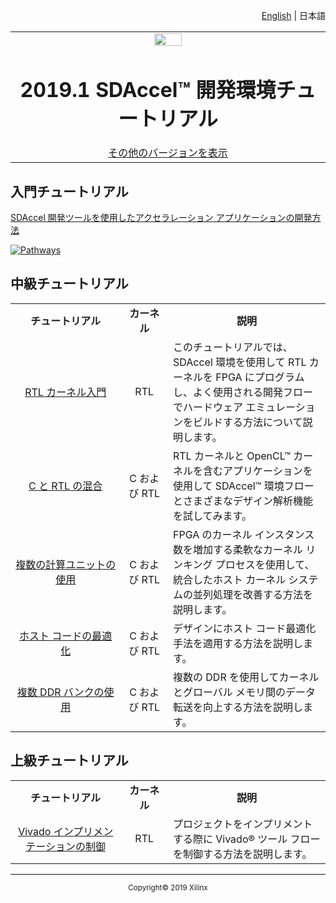 <p align="right">
<a href="../README.md">English</a> | <a>日本語</a>
</p>
<table width="100%">
  <tr width="100%">
    <td align="center"><img src="https://japan.xilinx.com/content/dam/xilinx/imgs/press/media-kits/corporate/xilinx-logo.png" width="30%"/><h1>2019.1 SDAccel™ 開発環境チュートリアル</h1>
    <a href="https://github.com/Xilinx/SDAccel-Tutorials/branches/all">その他のバージョンを表示</a>
    </td>
 </tr>
 </table>

## 入門チュートリアル

[SDAccel 開発ツールを使用したアクセラレーション アプリケーションの開発方法](docs/sdaccel-getting-started/)

[![Pathways](docs/sdaccel-getting-started/images/pathway.png)](docs/sdaccel-getting-started/)

## 中級チュートリアル

  <table style="width:100%">
 <tr>
 <td width="35%" align="center"><b>チュートリアル</b>
 <td width="15%" align="center"><b>カーネル</b>
 <td width="50%" align="center"><b>説明</b>
 </tr>
 <tr>
 <td align="center"><a href="docs/getting-started-rtl-kernels/README.md">RTL カーネル入門</a></td>
 <td align="center">RTL</td>
 <td>このチュートリアルでは、SDAccel 環境を使用して RTL カーネルを FPGA にプログラムし、よく使用される開発フローでハードウェア エミュレーションをビルドする方法について説明します。</td>
 </tr>
 <tr>
 <td align="center"><a href="docs/mixing-c-rtl-kernels/README.md">C と RTL の混合</a></td>
 <td align="center">C および RTL</td>
 <td>RTL カーネルと OpenCL™ カーネルを含むアプリケーションを使用して SDAccel™ 環境フローとさまざまなデザイン解析機能を試してみます。</td>
 </tr>
 <tr>
 <td align="center"><a href="docs/using-multiple-cu/README.md">複数の計算ユニットの使用</a></td>
 <td align="center">C および RTL</td>
 <td>FPGA のカーネル インスタンス数を増加する柔軟なカーネル リンキング プロセスを使用して、統合したホスト カーネル システムの並列処理を改善する方法を説明します。</td>
 </tr>
 <tr>
 <td align="center"><a href="docs/host-code-opt/README.md">ホスト コードの最適化</a></td>
 <td align="center">C および RTL</td>
 <td>デザインにホスト コード最適化手法を適用する方法を説明します。</td>
 </tr>
 <tr>
 <td align="center"><a href="docs/mult-ddr-banks/README.md">複数 DDR バンクの使用</a></td>
 <td align="center">C および RTL</td>
 <td>複数の DDR を使用してカーネルとグローバル メモリ間のデータ転送を向上する方法を説明します。</td>
 </tr>
 </table>

## 上級チュートリアル

 <table style="width:100%">
 <tr>
 <td width="35%" align="center"><b>チュートリアル</b>
 <td width="15%" align="center"><b>カーネル</b>
 <td width="50%" align="center"><b>説明</b>
 </tr>
 <tr>
 <td align="center"><a href="docs/controlling-vivado-impl/README.md">Vivado インプリメンテーションの制御</a></td>
 <td align="center">RTL</td>
 <td>プロジェクトをインプリメントする際に Vivado® ツール フローを制御する方法を説明します。</td>
 </tr>
 </table>

<hr/>
<p align="center"><sup>Copyright&copy; 2019 Xilinx</sup></p>

